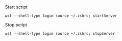 Start script
```
wsl --shell-type login source ~/.zshrc; startServer
```
Stop script
```
wsl --shell-type login source ~/.zshrc; stopServer
```
